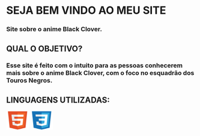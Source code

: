 <h1> SEJA BEM VINDO AO MEU SITE</h1>
<h3> Site sobre o anime Black Clover.</h3>

<h2>QUAL O OBJETIVO?</h2>
<h3>Esse site é feito com o intuito para as pessoas conhecerem
    mais sobre o anime Black Clover, com o foco no esquadrão dos Touros Negros.</h3>

<h2> LINGUAGENS UTILIZADAS:</h2>
<div>
  <img align="center" alt="HTML" height="50" width="60" src="https://raw.githubusercontent.com/devicons/devicon/master/icons/html5/html5-original.svg">
  <img align="center" alt="CSS" height="50" width="60" src="https://raw.githubusercontent.com/devicons/devicon/master/icons/css3/css3-original.svg">
</div>

